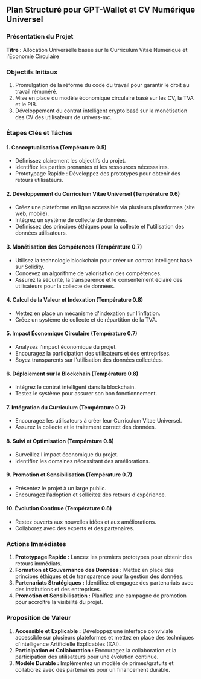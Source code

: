 ## Plan Structuré pour GPT-Wallet et CV Numérique Universel

### Présentation du Projet
**Titre :** Allocation Universelle basée sur le Curriculum Vitae Numérique et l'Économie Circulaire

### Objectifs Initiaux
1. Promulgation de la réforme du code du travail pour garantir le droit au travail rémunéré.
2. Mise en place du modèle économique circulaire basé sur les CV, la TVA et le PIB.
3. Développement du contrat intelligent crypto basé sur la monétisation des CV des utilisateurs de univers-mc.

### Étapes Clés et Tâches

#### 1. Conceptualisation (Température 0.5)
- Définissez clairement les objectifs du projet.
- Identifiez les parties prenantes et les ressources nécessaires.
- Prototypage Rapide : Développez des prototypes pour obtenir des retours utilisateurs.

#### 2. Développement du Curriculum Vitae Universel (Température 0.6)
- Créez une plateforme en ligne accessible via plusieurs plateformes (site web, mobile).
- Intégrez un système de collecte de données.
- Définissez des principes éthiques pour la collecte et l'utilisation des données utilisateurs.

#### 3. Monétisation des Compétences (Température 0.7)
- Utilisez la technologie blockchain pour créer un contrat intelligent basé sur Solidity.
- Concevez un algorithme de valorisation des compétences.
- Assurez la sécurité, la transparence et le consentement éclairé des utilisateurs pour la collecte de données.

#### 4. Calcul de la Valeur et Indexation (Température 0.8)
- Mettez en place un mécanisme d'indexation sur l'inflation.
- Créez un système de collecte et de répartition de la TVA.

#### 5. Impact Économique Circulaire (Température 0.7)
- Analysez l'impact économique du projet.
- Encouragez la participation des utilisateurs et des entreprises.
- Soyez transparents sur l'utilisation des données collectées.

#### 6. Déploiement sur la Blockchain (Température 0.8)
- Intégrez le contrat intelligent dans la blockchain.
- Testez le système pour assurer son bon fonctionnement.

#### 7. Intégration du Curriculum (Température 0.7)
- Encouragez les utilisateurs à créer leur Curriculum Vitae Universel.
- Assurez la collecte et le traitement correct des données.

#### 8. Suivi et Optimisation (Température 0.8)
- Surveillez l'impact économique du projet.
- Identifiez les domaines nécessitant des améliorations.

#### 9. Promotion et Sensibilisation (Température 0.7)
- Présentez le projet à un large public.
- Encouragez l'adoption et sollicitez des retours d'expérience.

#### 10. Évolution Continue (Température 0.8)
- Restez ouverts aux nouvelles idées et aux améliorations.
- Collaborez avec des experts et des partenaires.

### Actions Immédiates
1. **Prototypage Rapide :** Lancez les premiers prototypes pour obtenir des retours immédiats.
2. **Formation et Gouvernance des Données :** Mettez en place des principes éthiques et de transparence pour la gestion des données.
3. **Partenariats Stratégiques :** Identifiez et engagez des partenariats avec des institutions et des entreprises.
4. **Promotion et Sensibilisation :** Planifiez une campagne de promotion pour accroître la visibilité du projet.

### Proposition de Valeur
1. **Accessible et Explicable :** Développez une interface conviviale accessible sur plusieurs plateformes et mettez en place des techniques d'Intelligence Artificielle Explicables (XAI).
2. **Participation et Collaboration :** Encouragez la collaboration et la participation des utilisateurs pour une évolution continue.
3. **Modèle Durable :** Implémentez un modèle de primes/gratuits et collaborez avec des partenaires pour un financement durable.